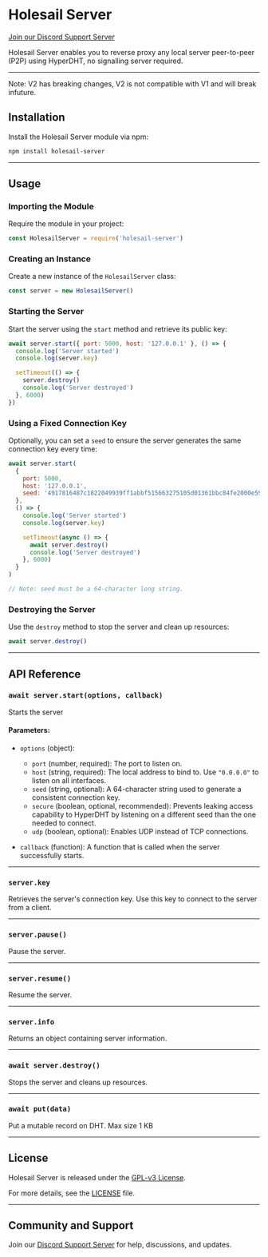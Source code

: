 # Holesail Server

[Join our Discord Support Server](https://discord.gg/TQVacE7Vnj)

Holesail Server enables you to reverse proxy any local server peer-to-peer (P2P) using HyperDHT, no signalling server
required.

---

Note: V2 has breaking changes, V2 is not compatible with V1 and will break infuture.

## Installation

Install the Holesail Server module via npm:

```bash
npm install holesail-server
```

---

## Usage

### Importing the Module

Require the module in your project:

```javascript
const HolesailServer = require('holesail-server')
```

### Creating an Instance

Create a new instance of the `HolesailServer` class:

```javascript
const server = new HolesailServer()
```

### Starting the Server

Start the server using the `start` method and retrieve its public key:

```javascript
await server.start({ port: 5000, host: '127.0.0.1' }, () => {
  console.log('Server started')
  console.log(server.key)

  setTimeout(() => {
    server.destroy()
    console.log('Server destroyed')
  }, 6000)
})
```

### Using a Fixed Connection Key

Optionally, you can set a `seed` to ensure the server generates the same connection key every time:

```javascript
await server.start(
  {
    port: 5000,
    host: '127.0.0.1',
    seed: '4917816487c1822049939ff1abbf515663275105d01361bbc84fe2000e594539'
  },
  () => {
    console.log('Server started')
    console.log(server.key)

    setTimeout(async () => {
      await server.destroy()
      console.log('Server destroyed')
    }, 6000)
  }
)

// Note: seed must be a 64-character long string.
```

### Destroying the Server

Use the `destroy` method to stop the server and clean up resources:

```javascript
await server.destroy()
```

---

## API Reference

### `await server.start(options, callback)`

Starts the server

#### Parameters:

- `options` (object):
  - `port` (number, required): The port to listen on.
  - `host` (string, required): The local address to bind to. Use `"0.0.0.0"` to listen on all interfaces.
  - `seed` (string, optional): A 64-character string used to generate a consistent connection key.
  - `secure` (boolean, optional, recommended): Prevents leaking access capability to HyperDHT by listening on a
    different seed than the one needed to connect.
  - `udp` (boolean, optional): Enables UDP instead of TCP connections.

- `callback` (function): A function that is called when the server successfully starts.

---

### `server.key`

Retrieves the server's connection key. Use this key to connect to the server from a client.

---

### `server.pause()`

Pause the server.

---

### `server.resume()`

Resume the server.

---

### `server.info`

Returns an object containing server information.

---

### `await server.destroy()`

Stops the server and cleans up resources.

---

### `await put(data)`

Put a mutable record on DHT. Max size 1 KB

---

## License

Holesail Server is released under the [GPL-v3 License](https://www.gnu.org/licenses/gpl-3.0.en.html).

For more details, see the [LICENSE](https://www.gnu.org/licenses/gpl-3.0.en.html) file.

---

## Community and Support

Join our [Discord Support Server](https://discord.gg/TQVacE7Vnj) for help, discussions, and updates.
